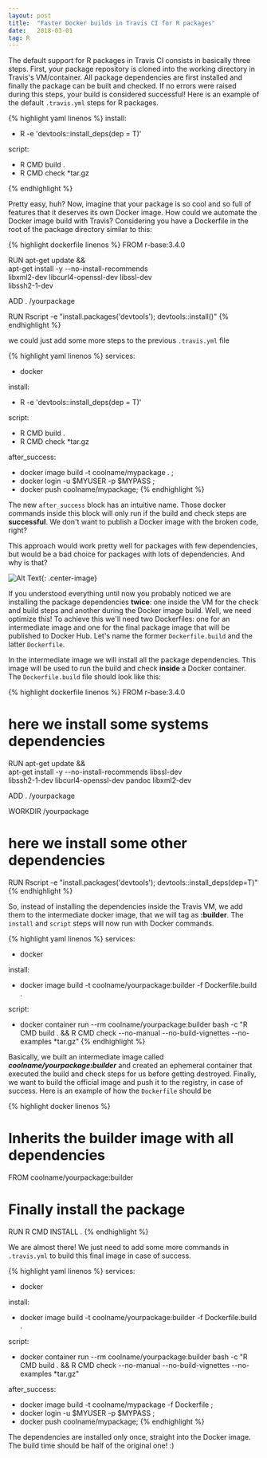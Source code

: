```yaml
---
layout: post
title:  "Faster Docker builds in Travis CI for R packages"
date:   2018-03-01
tag: R
---
```


The default support for R packages in Travis CI consists in basically three steps.
First, your package repository is cloned into the working directory in Travis's VM/container.
All package dependencies are first installed and finally the package can be built and checked.
If no errors were raised during this steps, your build is considered successful! Here is
an example of the default `.travis.yml` steps for R packages.

{% highlight yaml linenos %}
install:
 - R -e 'devtools::install_deps(dep = T)'

script:
 - R CMD build .
 - R CMD check *tar.gz

{% endhighlight %}

Pretty easy, huh? Now, imagine that your package is so cool and so full of features that
it deserves its own Docker image. How could we automate the Docker image build with Travis?
Considering you have a Dockerfile in the root of the package directory similar
to this:

{% highlight dockerfile linenos %}
FROM r-base:3.4.0

RUN apt-get update &&\
    apt-get install -y --no-install-recommends\
    libxml2-dev libcurl4-openssl-dev libssl-dev\
    libssh2-1-dev

ADD . /yourpackage

RUN Rscript -e "install.packages('devtools'); devtools::install()"
{% endhighlight %}

we could just add some more steps to the previous `.travis.yml` file

{% highlight yaml linenos %}
services:
 - docker

install:
 - R -e 'devtools::install_deps(dep = T)'

script:
 - R CMD build .
 - R CMD check *tar.gz

after_success:
 - docker image build -t coolname/mypackage . ;
 - docker login -u $MYUSER -p $MYPASS ;
 - docker push coolname/mypackage;
{% endhighlight %}

The new `after_success` block has an intuitive name. Those docker commands inside this block will
only run if the build and check steps are **successful**. We don't want to publish
a Docker image with the broken code, right?

This approach would work pretty well for packages with few dependencies, but would be a bad choice
for packages with lots of dependencies. And why is that? 

![Alt Text](https://media.giphy.com/media/s239QJIh56sRW/giphy.gif){: .center-image}

If you understood everything until now you probably noticed we are installing the package dependencies **twice**: 
one inside the VM for the check and build steps and another during the Docker image build. Well, we need optimize
this! To achieve this we'll need two Dockerfiles: one for an intermediate image and one for the final package
image that will be published to Docker Hub. Let's name the former `Dockerfile.build` and the latter `Dockerfile`.

In the intermediate image we will install all the package dependencies. This image will be used to run the build
and check **inside** a Docker container. The `Dockerfile.build` file should look like this:

{% highlight dockerfile linenos %}
FROM r-base:3.4.0

# here we install some systems dependencies
RUN apt-get update &&\
    apt-get install -y --no-install-recommends libssl-dev\
    libssh2-1-dev libcurl4-openssl-dev pandoc libxml2-dev

ADD . /yourpackage

WORKDIR /yourpackage

# here we install some other dependencies
RUN Rscript -e "install.packages('devtools'); devtools::install_deps(dep=T)"
{% endhighlight %}

So, instead of installing the dependencies inside the Travis VM, we add them
to the intermediate docker image, that we will tag as **:builder**. The `install` and
`script` steps will now run with Docker commands.

{% highlight yaml linenos %}
services:
 - docker

install:
 - docker image build -t coolname/yourpackage:builder -f Dockerfile.build .

script:
 - docker container run --rm coolname/yourpackage:builder bash -c "R CMD build . && R CMD check --no-manual --no-build-vignettes --no-examples *tar.gz"
{% endhighlight %}

Basically, we built an intermediate image called _**coolname/yourpackage:builder**_ and created an
ephemeral container that executed the build and check steps for us before getting destroyed.
Finally, we want to build the official image and push it to the registry, in case of success. 
Here is an example of how the `Dockerfile` should be

{% highlight docker linenos %}
# Inherits the builder image with all dependencies
FROM coolname/yourpackage:builder

# Finally install the package
RUN R CMD INSTALL .
{% endhighlight %}

We are almost there! We just need to add some more commands in `.travis.yml` to build this final
image in case of success.

{% highlight yaml linenos %}
services:
 - docker

install:
 - docker image build -t coolname/yourpackage:builder -f Dockerfile.build .

script:
 - docker container run --rm coolname/yourpackage:builder bash -c "R CMD build . && R CMD check --no-manual --no-build-vignettes --no-examples *tar.gz"

after_success:
 - docker image build -t coolname/mypackage -f Dockerfile ;
 - docker login -u $MYUSER -p $MYPASS ;
 - docker push coolname/mypackage;
{% endhighlight %}

The dependencies are installed only once, straight into the Docker image. The build time should be 
half of the original one! :)
